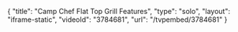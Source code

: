{
    "title": "Camp Chef Flat Top Grill Features",
    "type": "solo",
    "layout": "iframe-static",
    "videoId": "3784681",
    "url": "\/tvpembed\/3784681"
}